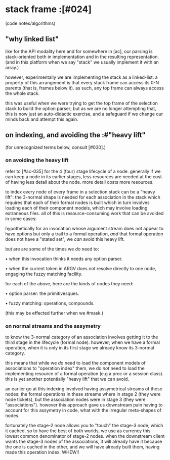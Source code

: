 # stack frame :[#024]

(code notes/algorithms)


## "why linked list"

like for the API modality here and for somewhere in
[ac], our parsing is stack-oriented both in implementation and in the
resulting representation. (and in this platform when we say "stack"
we usually implement it with an array.)

however, experimentally we are implementing the stack as a linked-list.
a property of this arrangement is that every stack frame can access its
0-N parents (that is, frames below it). as such, any top frame can
always access the whole stack.

this was useful when we were trying to get the top frame of the
selection stack to build the option parser; but as we are no longer
attempting that, this is now just an auto-didactic exercise, and a
safeguard if we change our minds back and attempt this again.




## on indexing, and avoiding the :#"heavy lift"

(for unrecognized terms below, consult [#030].)


### on avoiding the heavy lift

refer to [#ac-035] for the 4 (four) stage lifecycle of a node.
generally if we can keep a node in its earlier stages, less
resources are needed at the cost of having less detail about
the node. more detail costs more resources.

to index every node of every frame in a selection stack can be
a "heavy lift": the 3-normal shape is needed for each association
in the stack which requires that each of their formal nodes is
built which in turn involves loading each of their component
models, which may involve loading extraneous files. all of this
is resource-consuming work that can be avoided in some cases:

hypothetically for an invocation whose argument stream does not
appear to have options but only a trail to a formal operation,
*and* that formal operation does not have a "stated set", we
*can* avoid this heavy lift.

but are are some of the times we *do* need to:

  • when this invocation thinks it needs any option parser.

  • when the current token in ARGV does not resolve directly to
    one node, engaging the fuzzy matching facility.

for each of the above, here are the kinds of nodes they need:

  • option parser: the primitivesques.

  • fuzzy matching: operations, compounds.

(this may be effected further when we #mask.)



### on normal streams and the assymetry

to know the 3-normal category of an association involves getting it
to the third stage in the lifecycle (formal node). however; when we
have a formal operation, when it is only in its first stage we already
know its 3-normal category.

this means that while we *do* need to load the component models of
associations to "operation index" them, we do *not* need to load the
implementing resource of a formal operation (e.g a proc or a session
class). this is yet another potentially "heavy lift" that we can avoid.

an earlier go at this indexing involved having assymetrical streams of
these nodes: the formal operations in these streams where in stage 2
(they were node tickets), but the association nodes were in stage 3
(they were "associations"). however this approach gave us downstream
pain having to account for this assymetry in code, what with the
irregular meta-shapes of nodes.

fortunately the stage-2 node allows you to "touch" the stage-3 node,
which it cached. so to have the best of both worlds, we use as currency
this lowest common denominator of stage-2 nodes. when the downstream
client wants the stage-3 nodes of the associations, it will already
have it because the one is cached in the other, and we will have already
built them, having made this operation index. WHEW!!
